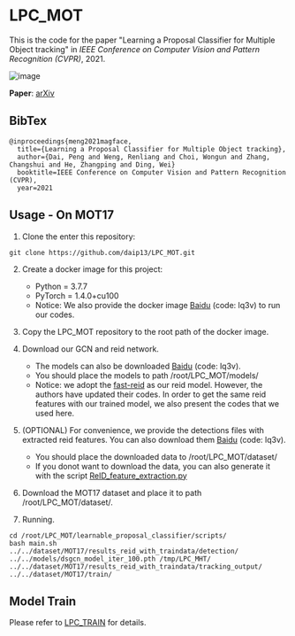 # LPC_MOT
This is the code for the paper "Learning a Proposal Classifier for Multiple Object tracking"
in *IEEE Conference on Computer Vision and Pattern Recognition (CVPR)*, 2021.

![image](https://github.com/daip13/LPC_MOT/blob/master/images/framework.png)

**Paper**: [arXiv](https://arxiv.org/abs/2103.07889)

## BibTex

```
@inproceedings{meng2021magface,
  title={Learning a Proposal Classifier for Multiple Object tracking},
  author={Dai, Peng and Weng, Renliang and Choi, Wongun and Zhang, Changshui and He, Zhangping and Ding, Wei}
  booktitle=IEEE Conference on Computer Vision and Pattern Recognition (CVPR),
  year=2021
```

## Usage - On MOT17
1. Clone the enter this repository:
```
git clone https://github.com/daip13/LPC_MOT.git
```

2. Create a docker image for this project: 
    - Python = 3.7.7
    - PyTorch = 1.4.0+cu100
    - Notice: We also provide the docker image [Baidu](https://pan.baidu.com/s/1IF7JqycSzP6iqbR9fkduJA) (code: lq3v) to run our codes.

3. Copy the LPC_MOT repository to the root path of the docker image.

4. Download our GCN and reid network.
    - The models can also be downloaded [Baidu](https://pan.baidu.com/s/1IF7JqycSzP6iqbR9fkduJA) (code: lq3v).
    - You should place the models to path /root/LPC_MOT/models/
    - Notice: we adopt the [fast-reid](https://github.com/JDAI-CV/fast-reid.git) as our reid model. However, the authors have updated their codes. In order to get the same reid features with our trained model, we also present the codes that we used here.

5. (OPTIONAL) For convenience, we provide the detections files with extracted reid features. You can also download them [Baidu](https://pan.baidu.com/s/1IF7JqycSzP6iqbR9fkduJA) (code: lq3v).
    - You should place the downloaded data to /root/LPC_MOT/dataset/
    - If you donot want to download the data, you can also generate it with the script [ReID_feature_extraction.py](https://github.com/daip13/LPC_MOT/blob/master/learnable_proposal_classifier/scripts/ReID_feature_extraction.py)

6. Download the MOT17 dataset and place it to path /root/LPC_MOT/dataset/.

7. Running.
```
cd /root/LPC_MOT/learnable_proposal_classifier/scripts/
bash main.sh ../../dataset/MOT17/results_reid_with_traindata/detection/ ../../models/dsgcn_model_iter_100.pth /tmp/LPC_MHT/ ../../dataset/MOT17/results_reid_with_traindata/tracking_output/ ../../dataset/MOT17/train/
```

## Model Train
Please refer to [LPC_TRAIN](https://github.com/daip13/LPC_TRAIN) for details.
